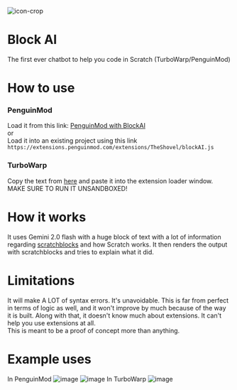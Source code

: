 ![icon-crop](https://github.com/user-attachments/assets/3cad2692-1a76-4200-82cd-801da25e1673)
# Block AI
The first ever chatbot to help you code in Scratch (TurboWarp/PenguinMod)

# How to use
### PenguinMod
Load it from this link: [PenguinMod with BlockAI](https://studio.penguinmod.com/editor.html?extension=https://extensions.penguinmod.com/extensions/TheShovel/blockAI.js)  
or  
Load it into an existing project using this link `https://extensions.penguinmod.com/extensions/TheShovel/blockAI.js`
### TurboWarp
Copy the text from [here](https://extensions.penguinmod.com/extensions/TheShovel/blockAI.js) and paste it into the extension loader window. MAKE SURE TO RUN IT UNSANDBOXED!

# How it works
It uses Gemini 2.0 flash with a huge block of text with a lot of information regarding [scratchblocks](https://github.com/scratchblocks/scratchblocks) and how Scratch works. It then renders the output with scratchblocks and tries to explain what it did.

# Limitations
It will make A LOT of syntax errors. It's unavoidable. This is far from perfect in terms of logic as well, and it won't improve by much because of the way it is built. Along with that, it doesn't know much about extensions. It can't help you use extensions at all.  
This is meant to be a proof of concept more than anything.

# Example uses
In PenguinMod
![image](https://github.com/user-attachments/assets/68f7d850-b32c-487c-91d7-b697e646033b)
![image](https://github.com/user-attachments/assets/924e187f-93ec-447a-9300-e3773b051f58)
In TurboWarp
![image](https://github.com/user-attachments/assets/52b8ea65-f496-4610-8afe-ec331854daad)
